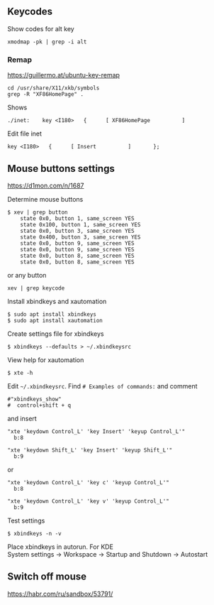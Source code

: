 ## Keycodes

Show codes for alt key

```
xmodmap -pk | grep -i alt
```

### Remap

<https://guillermo.at/ubuntu-key-remap>

```
cd /usr/share/X11/xkb/symbols
grep -R "XF86HomePage" .
```

Shows

```
./inet:    key <I180>   {      [ XF86HomePage          ] 
```

Edit file inet

```
key <I180>   {      [ Insert          ]       };
```


## Mouse buttons settings

<https://d1mon.com/n/1687>

Determine mouse buttons

```
$ xev | grep button
    state 0x0, button 1, same_screen YES
    state 0x100, button 1, same_screen YES
    state 0x0, button 3, same_screen YES
    state 0x400, button 3, same_screen YES
    state 0x0, button 9, same_screen YES
    state 0x0, button 9, same_screen YES
    state 0x0, button 8, same_screen YES
    state 0x0, button 8, same_screen YES
```

or any button

```
xev | grep keycode
```

Install xbindkeys and xautomation

```
$ sudo apt install xbindkeys
$ sudo apt install xautomation
```

Create settings file for xbindkeys

```
$ xbindkeys --defaults > ~/.xbindkeysrc
```

View help for xautomation

```
$ xte -h
```

Edit ```~/.xbindkeysrc```. Find ```# Examples of commands:``` and comment

```
#"xbindkeys_show" 
#  control+shift + q
```

and insert

```
"xte 'keydown Control_L' 'key Insert' 'keyup Control_L'"
  b:8

"xte 'keydown Shift_L' 'key Insert' 'keyup Shift_L'"
  b:9
```

or

```
"xte 'keydown Control_L' 'key c' 'keyup Control_L'"
  b:8

"xte 'keydown Control_L' 'key v' 'keyup Control_L'"
  b:9
```

Test settings

```
$ xbindkeys -n -v
```

Place xbindkeys in autorun. For KDE  
System settings -> Workspace -> Startup and Shutdown -> Autostart

## Switch off mouse

<https://habr.com/ru/sandbox/53791/>
